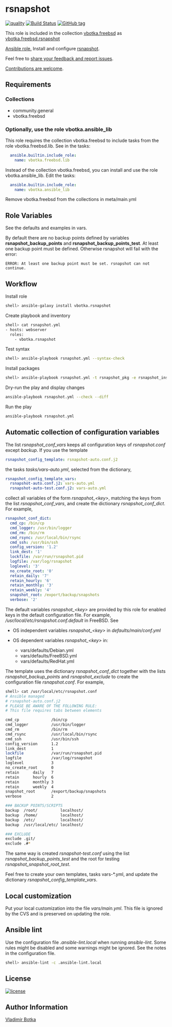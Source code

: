 # rsnapshot

[![quality](https://img.shields.io/ansible/quality/27910)](https://galaxy.ansible.com/vbotka/rsnapshot)
[![Build Status](https://travis-ci.org/vbotka/ansible-rsnapshot.svg?branch=master)](https://travis-ci.org/vbotka/ansible-rsnapshot)
[![GitHub tag](https://img.shields.io/github/v/tag/vbotka/ansible-rsnapshot)](https://github.com/vbotka/ansible-rsnapshot/tags)

This role is included in the collection [vbotka.freebsd](https://galaxy.ansible.com/ui/repo/published/vbotka/freebsd/) as [vbotka.freebsd.rsnapshot](https://galaxy.ansible.com/ui/repo/published/vbotka/freebsd/content/role/rsnapshot)

[Ansible role.](https://galaxy.ansible.com/vbotka/rsnapshot/) Install and configure [rsnapshot](http://rsnapshot.org/).

Feel free to [share your feedback and report issues](https://github.com/vbotka/ansible-rsnapshot/issues).

[Contributions are welcome](https://github.com/firstcontributions/first-contributions).


## Requirements

### Collections

* community.general
* vbotka.freebsd

### Optionally, use the role vbotka.ansible_lib

This role requires the collection vbotka.freebsd to include tasks from the role
vbotka.freebsd.lib. See in the tasks:

```yaml
  ansible.builtin.include_role:
    name: vbotka.freebsd.lib
```

Instead of the collection vbotka.freebsd, you can install and use the role
vbotka.ansible_lib. Edit the tasks:

```yaml
  ansible.builtin.include_role:
    name: vbotka.ansible_lib
```

Remove vbotka.freebsd from the collections in meta/main.yml

## Role Variables

See the defaults and examples in vars.

By default there are no backup points defined by variables
**rsnapshot_backup_points** and **rsnapshot_backup_points_test**. At
least one backup point must be defined. Otherwise rsnapshot will fail
with the error:

```
ERROR: At least one backup point must be set. rsnapshot can not continue.
```

## Workflow

Install role

```sh
shell> ansible-galaxy install vbotka.rsnapshot
```

Create playbook and inventory

```sh
shell> cat rsnapshot.yml
- hosts: webserver
  roles:
    - vbotka.rsnapshot
```

Test syntax

```sh
shell> ansible-playbook rsnapshot.yml --syntax-check
```

Install packages

```sh
shell> ansible-playbook rsnapshot.yml -t rsnapshot_pkg -e rsnapshot_install=true
```

Dry-run the play and display changes

```sh
ansible-playbook rsnapshot.yml --check --diff
```

Run the play

```sh
ansible-playbook rsnapshot.yml
```

## Automatic collection of configuration variables

The list *rsnapshot_conf_vars* keeps all configuration keys of *rsnapshot.conf*
except *backup*. If you use the template

```yaml
rsnapshot_config_template: rsnapshot-auto.conf.j2
```

the tasks *tasks/vars-auto.yml*, selected from the dictionary,

```yaml
rsnapshot_config_template_vars:
  rsnapshot-auto.conf.j2: vars-auto.yml
  rsnapshot-auto-test.conf.j2: vars-auto.yml
```

collect all variables of the form *rsnapshot_\<key\>*, matching the keys from the
list *rsnapshot_conf_vars*, and create the dictionary *rsnapshot_conf_dict*. For
example,

```yaml
rsnapshot_conf_dict:
  cmd_cp: /bin/cp
  cmd_logger: /usr/bin/logger
  cmd_rm: /bin/rm
  cmd_rsync: /usr/local/bin/rsync
  cmd_ssh: /usr/bin/ssh
  config_version: '1.2'
  link_dest: '1'
  lockfile: /var/run/rsnapshot.pid
  logfile: /var/log/rsnapshot
  loglevel: '3'
  no_create_root: '0'
  retain_daily: '7'
  retain_hourly: '6'
  retain_monthly: '3'
  retain_weekly: '4'
  snapshot_root: /export/backup/snapshots
  verbose: '2'
```

The default variables *rsnapshot_\<key\>* are provided by this role for enabled
keys in the default configuration file. For example,
*/usr/local/etc/rsnapshot.conf.default* in FreeBSD. See

* OS independent variables *rsnapshot_\<key\>* in *defaults/main/conf.yml*
* OS dependent variables *rsnapshot_\<key\>* in:

  - vars/defaults/Debian.yml
  - vars/defaults/FreeBSD.yml
  - vars/defaults/RedHat.yml

The template uses the dictionary *rsnapshot_conf_dict* together with the lists
*rsnapshot_backup_points* and *rsnapshot_exclude* to create the configuration
file *rsnapshot.conf*. For example,

```bash
shell> cat /usr/local/etc/rsnapshot.conf
# Ansible managed
# rsnapshot-auto.conf.j2
# PLEASE BE AWARE OF THE FOLLOWING RULE:
# This file requires tabs between elements

cmd_cp              /bin/cp
cmd_logger          /usr/bin/logger
cmd_rm              /bin/rm
cmd_rsync           /usr/local/bin/rsync
cmd_ssh             /usr/bin/ssh
config_version      1.2
link_dest           1
lockfile            /var/run/rsnapshot.pid
logfile             /var/log/rsnapshot
loglevel            3
no_create_root      0
retain      daily   7
retain      hourly  6
retain      monthly 3
retain      weekly  4
snapshot_root       /export/backup/snapshots
verbose             2

### BACKUP POINTS/SCRIPTS
backup	/root/          localhost/
backup	/home/          localhost/
backup	/etc/           localhost/
backup	/usr/local/etc/ localhost/

### EXCLUDE
exclude	.git/
exclude	.#*
```

The same way is created *rsnapshot-test.conf* using the list
*rsnapshot_backup_points_test* and the root for testing
*rsnapshot_snapshot_root_test*.

Feel free to create your own templates, tasks vars-*.yml, and update the
dictionary *rsnapshot_config_template_vars*.

## Local customization

Put your local customization into the file *vars/main.yml*. This file is ignored
by the CVS and is preserved on updating the role.


## Ansible lint

Use the configuration file *.ansible-lint.local* when running
*ansible-lint*. Some rules might be disabled and some warnings might
be ignored. See the notes in the configuration file.

```bash
shell> ansible-lint -c .ansible-lint.local
```


## License

[![license](https://img.shields.io/badge/license-BSD-red.svg)](https://www.freebsd.org/doc/en/articles/bsdl-gpl/article.html)


## Author Information

[Vladimir Botka](https://botka.info)
